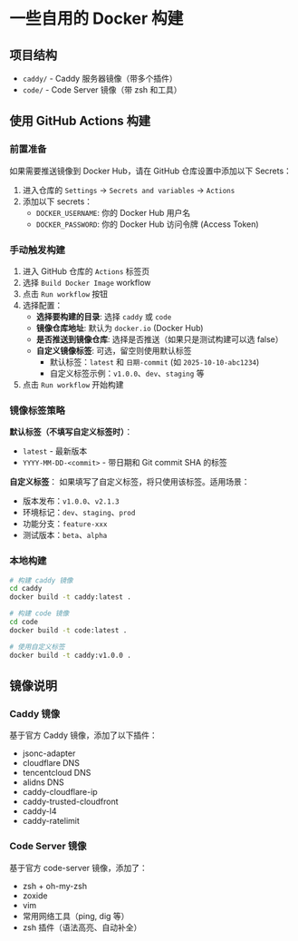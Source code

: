# 一些自用的 Docker 构建

## 项目结构

- `caddy/` - Caddy 服务器镜像（带多个插件）
- `code/` - Code Server 镜像（带 zsh 和工具）

## 使用 GitHub Actions 构建

### 前置准备

如果需要推送镜像到 Docker Hub，请在 GitHub 仓库设置中添加以下 Secrets：

1. 进入仓库的 `Settings` -> `Secrets and variables` -> `Actions`
2. 添加以下 secrets：
   - `DOCKER_USERNAME`: 你的 Docker Hub 用户名
   - `DOCKER_PASSWORD`: 你的 Docker Hub 访问令牌 (Access Token)

### 手动触发构建

1. 进入 GitHub 仓库的 `Actions` 标签页
2. 选择 `Build Docker Image` workflow
3. 点击 `Run workflow` 按钮
4. 选择配置：
   - **选择要构建的目录**: 选择 `caddy` 或 `code`
   - **镜像仓库地址**: 默认为 `docker.io` (Docker Hub)
   - **是否推送到镜像仓库**: 选择是否推送（如果只是测试构建可以选 false）
   - **自定义镜像标签**: 可选，留空则使用默认标签
     - 默认标签：`latest` 和 `日期-commit` (如 `2025-10-10-abc1234`)
     - 自定义标签示例：`v1.0.0`、`dev`、`staging` 等
5. 点击 `Run workflow` 开始构建

### 镜像标签策略

**默认标签（不填写自定义标签时）**：
- `latest` - 最新版本
- `YYYY-MM-DD-<commit>` - 带日期和 Git commit SHA 的标签

**自定义标签**：
如果填写了自定义标签，将只使用该标签。适用场景：
- 版本发布：`v1.0.0`、`v2.1.3`
- 环境标记：`dev`、`staging`、`prod`
- 功能分支：`feature-xxx`
- 测试版本：`beta`、`alpha`

### 本地构建

```bash
# 构建 caddy 镜像
cd caddy
docker build -t caddy:latest .

# 构建 code 镜像
cd code
docker build -t code:latest .

# 使用自定义标签
docker build -t caddy:v1.0.0 .
```

## 镜像说明

### Caddy 镜像

基于官方 Caddy 镜像，添加了以下插件：
- jsonc-adapter
- cloudflare DNS
- tencentcloud DNS
- alidns DNS
- caddy-cloudflare-ip
- caddy-trusted-cloudfront
- caddy-l4
- caddy-ratelimit

### Code Server 镜像

基于官方 code-server 镜像，添加了：
- zsh + oh-my-zsh
- zoxide
- vim
- 常用网络工具（ping, dig 等）
- zsh 插件（语法高亮、自动补全）